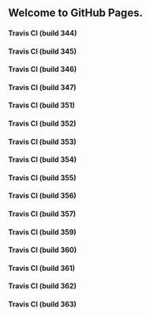 ## Welcome to GitHub Pages.

#### Travis CI (build 344)

#### Travis CI (build 345)

#### Travis CI (build 346)

#### Travis CI (build 347)

#### Travis CI (build 351)

#### Travis CI (build 352)

#### Travis CI (build 353)

#### Travis CI (build 354)

#### Travis CI (build 355)

#### Travis CI (build 356)

#### Travis CI (build 357)

#### Travis CI (build 359)

#### Travis CI (build 360)

#### Travis CI (build 361)

#### Travis CI (build 362)

#### Travis CI (build 363)
